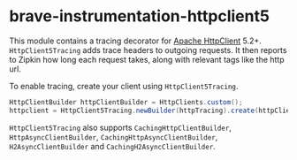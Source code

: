 # brave-instrumentation-httpclient5
This module contains a tracing decorator for [Apache HttpClient](http://hc.apache.org/httpcomponents-client-5.2.x/index.html) 5.2+.
`HttpClient5Tracing` adds trace headers to outgoing requests. It
then reports to Zipkin how long each request takes, along with relevant
tags like the http url.

To enable tracing, create your client using `HttpClient5Tracing`.

```java
HttpClientBuilder httpClientBuilder = HttpClients.custom();
httpclient = HttpClient5Tracing.newBuilder(httpTracing).create(httpClientBuilder);
```

`HttpClient5Tracing` also supports `CachingHttpClientBuilder`, `HttpAsyncClientBuilder`,
 `CachingHttpAsyncClientBuilder`, `H2AsyncClientBuilder` and  `CachingH2AsyncClientBuilder`.
